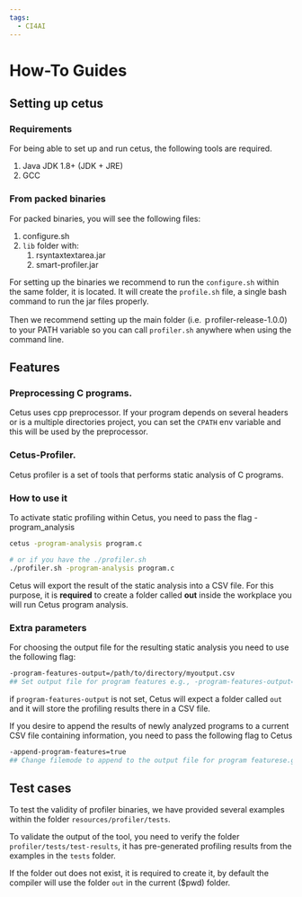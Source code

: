 ```yaml
---
tags:
  - CI4AI
---
```


# How-To Guides

## Setting up cetus

### Requirements

For being able to set up and run cetus, the following tools are required.

1. Java JDK 1.8+ (JDK + JRE)
2. GCC 

### From packed binaries
For packed binaries, you will see the following files:
1. configure.sh
2. ```lib``` folder with:
   1. rsyntaxtextarea.jar
   2. smart-profiler.jar

For setting up the binaries we recommend to run the ```configure.sh``` within the same folder, it is located. 
It will create the ```profile.sh``` file, a single bash command to run the jar files properly.

Then we recommend setting up the main folder (i.e. ｐrofiler-release-1.0.0) to your PATH variable so you can call ```profiler.sh``` anywhere
when using the command line.

## Features

### Preprocessing C programs.
Cetus uses cpp preprocessor. If your program depends on several headers or is a multiple directories project, you can set the ```CPATH``` env variable and this will be used by the preprocessor.

### Cetus-Profiler.
Cetus profiler is a set of tools that performs static analysis of C programs.

### How to use it      
To activate static profiling within Cetus, you need to pass the flag -program_analysis

```bash
cetus -program-analysis program.c

# or if you have the ./profiler.sh
./profiler.sh -program-analysis program.c
```


Cetus will export the result of the static analysis into a CSV file. For this purpose, it is **required** to create a folder called **out** inside the workplace you will run Cetus program analysis.

### Extra parameters

For choosing the output file for the resulting static analysis you need to use the following flag:

```bash
-program-features-output=/path/to/directory/myoutput.csv
## Set output file for program features e.g., -program-features-output=myoutput.csv
```

if ```program-features-output``` is not set, Cetus will expect a folder called ```out``` and it will store the profiling results there in a CSV file.

If you desire to append the results of newly analyzed programs to a current CSV file containing information, you need to pass the following flag to Cetus
```bash
-append-program-features=true
## Change filemode to append to the output file for program featurese.g., -append-program-features=true
```

## Test cases
To test the validity of profiler binaries, we have provided several examples within the folder ```resources/profiler/tests```.

To validate the output of the tool, you need to verify the folder ```profiler/tests/test-results```, it has pre-generated profiling results from the examples in the ```tests``` folder. 

If the folder out does not exist, it is required to create it, by default the compiler will use the folder ```out``` in the current ($pwd) folder.

